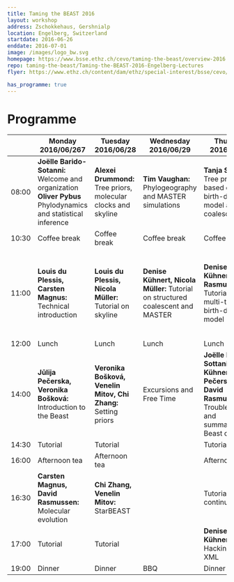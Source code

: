 ```yaml
---
title: Taming the BEAST 2016
layout: workshop
address: Zschokkehaus, Gershnialp
location: Engelberg, Switzerland
startdate: 2016-06-26
enddate: 2016-07-01
image: /images/logo_bw.svg
homepage: https://www.bsse.ethz.ch/cevo/taming-the-beast/overview-2016.html
repo: taming-the-beast/Taming-the-BEAST-2016-Engelberg-Lectures
flyer: https://www.ethz.ch/content/dam/ethz/special-interest/bsse/cevo/tamingthebeast/Taming_the_BEAST_flyer_small.jpg

has_programme: true
---
```



# Programme

<table>
<thead>

<tr>
<th></th>
<th> Monday <br> 2016/06/267</th>
<th> Tuesday <br> 2016/06/28 </th>
<th> Wednesday <br> 2016/06/29 </th>
<th> Thursday <br> 2016/06/30 </th>
<th> Friday <br> 2016/07/01 </th>
</tr>

</thead>

<tbody>

<tr>
<td> 08:00 </td>
<td><b>Joëlle Barido-Sotanni:</b> <br> Welcome and organization <br> <b>Oliver Pybus</b> <br> Phylodynamics and statistical inference </td>
<td> <b>Alexei Drummond:</b> <br> Tree priors, molecular clocks and skyline </td>
<td> <b>Tim Vaughan:</b> <br> Phylogeography and MASTER simulations </td>
<td> <b>Tanja Stadler:</b> <br> Tree priors based on the birth-death model and the coalescent </td>
<td> <b>Tracy Heath:</b> <br> Divergence time dating and the fossilized birth-death model< </td>
</tr>

<tr>
<td> 10:30 </td>
<td> Coffee break </td>
<td> Coffee break </td>
<td> Coffee break </td>
<td> Coffee break </td>
<td> Coffee break </td>
</tr>

<tr>
<td> 11:00 </td>
<td> <b>Louis du Plessis, Carsten Magnus:</b> <br> Technical introduction </td>
<td> <b>Louis du Plessis, Nicola Müller:</b> <br> Tutorial on skyline </td>
<td> <b>Denise Kühnert, Nicola Müller:</b> Tutorial on structured coalescent and MASTER </td>
<td> <b>Denise Kühnert, David Rasmussen:</b> Tutorial on the multi-type birth-death model </td>
<td> <b>Joëlle Barido-Sottani, Carsten Magnus:</b> Tutorial on the fossilized birth-death model </td>
</tr>

<tr>
<td> 12:00 </td>
<td> Lunch </td>
<td> Lunch </td>
<td> Lunch </td>
<td> Lunch </td>
<td> Lunch </td>
</tr>

<tr>
<td> 14:00 </td>
<td> <b>Jūlija Pečerska, Veronika Bošková:</b> <br> Introduction to the Beast </td>
<td> <b>Veronika Bošková, Venelin Mitov, Chi Zhang:</b> <br> Setting priors </td>
<td> Excursions and Free Time </td>
<td> <b>Joëlle Barido-Sottani, Denise Kühnert, Jūlija Pečerska, David Rasmussen:</b>
    <br>Troubleshooting and summarizing Beast output </td>
<td> Free session: work on participant datasets </td>
</tr>

<tr>
<td> 14:30 </td>
<td> Tutorial </td>
<td> Tutorial </td>
<td> </td>
<td> Tutorial </td>
<td> </td>
</tr>


<tr>
<td> 16:00 </td>
<td> Afternoon tea </td>
<td> Afternoon tea </td>
<td> </td>
<td> Afternoon tea </td>
<td> Afternoon tea </td>
</tr>


<tr>
<td> 16:30 </td>
<td> <b>Carsten Magnus, David Rasmussen:</b> <br> Molecular evolution </td>
<td> <b>Chi Zhang, Venelin Mitov:</b> <br> StarBEAST </td>
<td> </td>
<td> Tutorial continued </td>
<td> Free session: work on participant datasets </td>
</tr>

<tr>
<td> 17:00 </td>
<td> Tutorial </td>
<td> Tutorial </td>
<td> </td>
<td> <b>Denise Kühnert:</b> <br> Hacking BEAST XML </td>
<td> </td>
</tr>


<tr>
<td> 19:00 </td>
<td> Dinner </td>
<td> Dinner </td>
<td> BBQ </td>
<td> Dinner </td>
<td> Dinner </td>
</tr>

</tbody>
</table>
